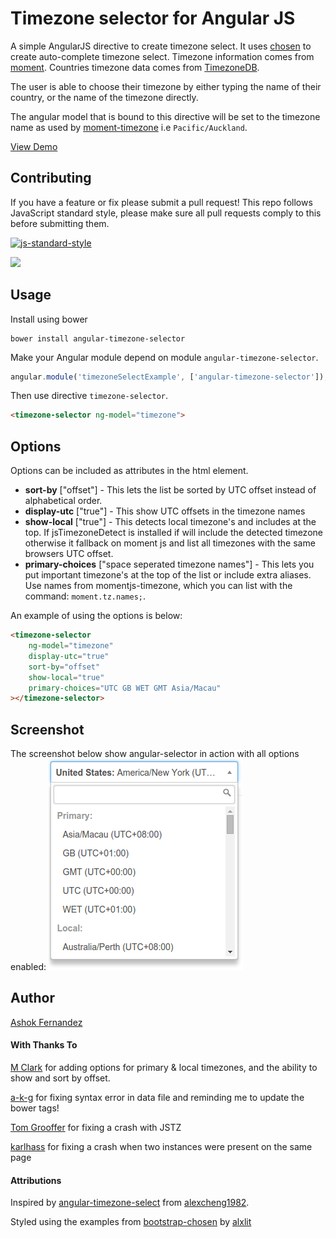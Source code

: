 # Timezone selector for Angular JS

A simple AngularJS directive to create timezone select. It uses [chosen](http://harvesthq.github.io/chosen/) to create auto-complete timezone select. Timezone information comes from [moment](http://momentjs.com/timezone/). Countries timezone data comes from [TimezoneDB](http://timezonedb.com/download).

The user is able to choose their timezone by either typing the name of their country, or the name of the timezone directly.

The angular model that is bound to this directive will be set to the timezone name as used by [moment-timezone](http://momentjs.com/timezone/docs/) i.e `Pacific/Auckland`.

[View Demo](http://mishguruorg.github.io/angular-timezone-selector/)

## Contributing
If you have a feature or fix please submit a pull request! This repo follows JavaScript standard style, please make sure all pull requests comply to this before submitting them.

[![js-standard-style](https://cdn.rawgit.com/feross/standard/master/badge.svg)](https://github.com/feross/standard)

![](https://circleci.com/gh/mishguruorg/angular-timezone-selector.svg?style=shield&circle-token=88c9151402abac0c3494528c4c91962538b8d5e2)

## Usage

Install using bower

```
bower install angular-timezone-selector
```

Make your Angular module depend on module `angular-timezone-selector`.

```javascript
angular.module('timezoneSelectExample', ['angular-timezone-selector']);
```

Then use directive `timezone-selector`.

```html
<timezone-selector ng-model="timezone">
```

## Options

Options can be included as attributes in the html element.

 - **sort-by** ["offset"] - This lets the list be sorted by UTC offset instead of alphabetical order.
 - **display-utc** ["true"] - This show UTC offsets in the timezone names
 - **show-local** ["true"] - This detects local timezone's and includes at the top. If jsTimezoneDetect is installed if will include the detected timezone otherwise it fallback on moment js and list all timezones with the same browsers UTC offset.
 - **primary-choices** ["space seperated timezone names"] - This lets you put important timezone's at the top of the list or include extra aliases. Use names from momentjs-timezone, which you can list with the command: `moment.tz.names;`.

An example of using the options is below:

```html
<timezone-selector
    ng-model="timezone"
    display-utc="true"
    sort-by="offset"
    show-local="true"
    primary-choices="UTC GB WET GMT Asia/Macau"
></timezone-selector>
```

## Screenshot
The screenshot below show angular-selector in action with all options enabled:
<img src="./images/primary_local_selection.png" alt-text="Angular-selector in action with all options enabled"></img>


## Author
[Ashok Fernandez](https://github.com/ashokfernandez)

#### With Thanks To
[M Clark](https://github.com/wassname) for adding options for primary & local timezones, and the ability to show and sort by offset.

[a-k-g](https://github.com/a-k-g) for fixing syntax error in data file and reminding me to update the bower tags!

[Tom Grooffer](https://github.com/tomgrooffer) for fixing a crash with JSTZ

[karlhass](https://github.com/karlhaas) for fixing a crash when two instances were present on the same page

#### Attributions
Inspired by [angular-timezone-select](https://github.com/alexcheng1982/angular-timezone-select) from [alexcheng1982](https://github.com/alexcheng1982).

Styled using the examples from [bootstrap-chosen](https://github.com/alxlit/bootstrap-chosen) by [alxlit](https://github.com/alxlit)
